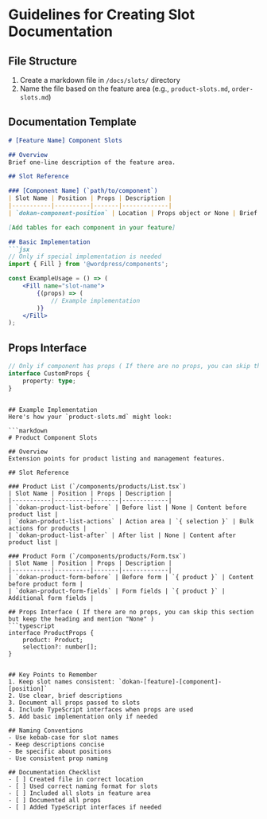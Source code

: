 # Guidelines for Creating Slot Documentation

## File Structure
1. Create a markdown file in `/docs/slots/` directory
2. Name the file based on the feature area (e.g., `product-slots.md`, `order-slots.md`)

## Documentation Template
```markdown
# [Feature Name] Component Slots

## Overview
Brief one-line description of the feature area.

## Slot Reference

### [Component Name] (`path/to/component`)
| Slot Name | Position | Props | Description |
|-----------|----------|-------|-------------|
| `dokan-component-position` | Location | Props object or None | Brief description |

[Add tables for each component in your feature]

## Basic Implementation
```jsx
// Only if special implementation is needed
import { Fill } from '@wordpress/components';

const ExampleUsage = () => (
    <Fill name="slot-name">
        {(props) => (
            // Example implementation
        )}
    </Fill>
);
```

## Props Interface
```typescript
// Only if component has props ( If there are no props, you can skip this section but keep the heading and mention "None" )
interface CustomProps {
    property: type;
}
```
```

## Example Implementation
Here's how your `product-slots.md` might look:

```markdown
# Product Component Slots

## Overview
Extension points for product listing and management features.

## Slot Reference

### Product List (`/components/products/List.tsx`)
| Slot Name | Position | Props | Description |
|-----------|----------|-------|-------------|
| `dokan-product-list-before` | Before list | None | Content before product list |
| `dokan-product-list-actions` | Action area | `{ selection }` | Bulk actions for products |
| `dokan-product-list-after` | After list | None | Content after product list |

### Product Form (`/components/products/Form.tsx`)
| Slot Name | Position | Props | Description |
|-----------|----------|-------|-------------|
| `dokan-product-form-before` | Before form | `{ product }` | Content before product form |
| `dokan-product-form-fields` | Form fields | `{ product }` | Additional form fields |

## Props Interface ( If there are no props, you can skip this section but keep the heading and mention "None" )
```typescript
interface ProductProps {
    product: Product;
    selection?: number[];
}
```
```

## Key Points to Remember
1. Keep slot names consistent: `dokan-[feature]-[component]-[position]`
2. Use clear, brief descriptions
3. Document all props passed to slots
4. Include TypeScript interfaces when props are used
5. Add basic implementation only if needed

## Naming Conventions
- Use kebab-case for slot names
- Keep descriptions concise
- Be specific about positions
- Use consistent prop naming

## Documentation Checklist
- [ ] Created file in correct location
- [ ] Used correct naming format for slots
- [ ] Included all slots in feature area
- [ ] Documented all props
- [ ] Added TypeScript interfaces if needed
